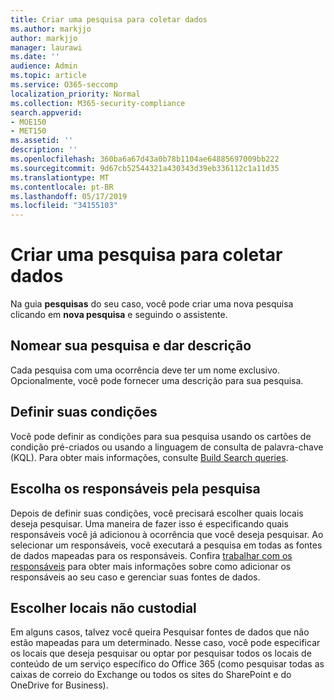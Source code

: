 ```yaml
---
title: Criar uma pesquisa para coletar dados
ms.author: markjjo
author: markjjo
manager: laurawi
ms.date: ''
audience: Admin
ms.topic: article
ms.service: O365-seccomp
localization_priority: Normal
ms.collection: M365-security-compliance
search.appverid:
- MOE150
- MET150
ms.assetid: ''
description: ''
ms.openlocfilehash: 360ba6a67d43a0b78b1104ae64885697009bb222
ms.sourcegitcommit: 9d67cb52544321a430343d39eb336112c1a11d35
ms.translationtype: MT
ms.contentlocale: pt-BR
ms.lasthandoff: 05/17/2019
ms.locfileid: "34155103"
---
```

# <a name="create-a-search-to-collect-data"></a>Criar uma pesquisa para coletar dados

Na guia **pesquisas** do seu caso, você pode criar uma nova pesquisa clicando em **nova pesquisa** e seguindo o assistente.

## <a name="name-your-search-and-give-description"></a>Nomear sua pesquisa e dar descrição

Cada pesquisa com uma ocorrência deve ter um nome exclusivo. Opcionalmente, você pode fornecer uma descrição para sua pesquisa. 

## <a name="define-your-conditions"></a>Definir suas condições

Você pode definir as condições para sua pesquisa usando os cartões de condição pré-criados ou usando a linguagem de consulta de palavra-chave (KQL). Para obter mais informações, consulte [Build Search queries](building-search-queries.md).

## <a name="choose-the-custodians-to-search-from"></a>Escolha os responsáveis pela pesquisa

Depois de definir suas condições, você precisará escolher quais locais deseja pesquisar. Uma maneira de fazer isso é especificando quais responsáveis você já adicionou à ocorrência que você deseja pesquisar. Ao selecionar um responsáveis, você executará a pesquisa em todas as fontes de dados mapeadas para os responsáveis. Confira [trabalhar com os responsáveis](managing-custodians.md) para obter mais informações sobre como adicionar os responsáveis ao seu caso e gerenciar suas fontes de dados.

## <a name="choose-non-custodial-locations"></a>Escolher locais não custodial

Em alguns casos, talvez você queira Pesquisar fontes de dados que não estão mapeadas para um determinado. Nesse caso, você pode especificar os locais que deseja pesquisar ou optar por pesquisar todos os locais de conteúdo de um serviço específico do Office 365 (como pesquisar todas as caixas de correio do Exchange ou todos os sites do SharePoint e do OneDrive for Business).